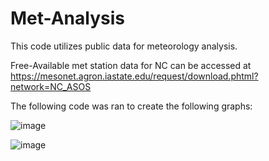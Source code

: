 # Met-Analysis
This code utilizes public data for meteorology analysis.

Free-Available met station data for NC can be accessed at https://mesonet.agron.iastate.edu/request/download.phtml?network=NC_ASOS

The following code was ran to create the following graphs:                      


![image](https://github.com/DylJames/Met-Analysis/assets/152208291/bf874b9e-00ae-4ff5-b944-98c9a0a784a9)

 
![image](https://github.com/DylJames/Met-Analysis/assets/152208291/29f5a863-d9be-49c5-a124-0941199e4d44)


